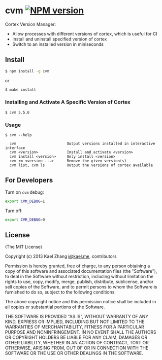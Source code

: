 # cvm [![NPM version](https://badge.fury.io/js/cvm.svg)](http://badge.fury.io/js/cvm)

Cortex Version Manager:

- Allow processes with different versions of cortex, which is useful for CI
- Install and uninstall specified version of cortex
- Switch to an installed version in miniseconds

## Install

```bash
$ npm install -g cvm
```

or

```bash
$ make install
```

### Installing and Activate A Specific Version of Cortex

```
$ cvm 5.5.0
```

### Usage

```
$ cvm --help

  cvm                       Output versions installed in interactive interface
  cvm <version>             Install and activate <version>
  cvm install <version>     Only install <version>
  cvm rm <version ...>      Remove the given version(s)
  cvm list, cvm ls          Output the versions of cortex available
```

## For Developers

Turn on `cvm` debug:

```bash
export CVM_DEBUG=1
```

Turn off:

```bash
export CVM_DEBUG=0
```

## License

(The MIT License)

Copyright (c) 2013 Kael Zhang <i@kael.me>, contributors

Permission is hereby granted, free of charge, to any person obtaining
a copy of this software and associated documentation files (the
"Software"), to deal in the Software without restriction, including
without limitation the rights to use, copy, modify, merge, publish,
distribute, sublicense, and/or sell copies of the Software, and to
permit persons to whom the Software is furnished to do so, subject to
the following conditions:

The above copyright notice and this permission notice shall be
included in all copies or substantial portions of the Software.

THE SOFTWARE IS PROVIDED "AS IS", WITHOUT WARRANTY OF ANY KIND,
EXPRESS OR IMPLIED, INCLUDING BUT NOT LIMITED TO THE WARRANTIES OF
MERCHANTABILITY, FITNESS FOR A PARTICULAR PURPOSE AND
NONINFRINGEMENT. IN NO EVENT SHALL THE AUTHORS OR COPYRIGHT HOLDERS BE
LIABLE FOR ANY CLAIM, DAMAGES OR OTHER LIABILITY, WHETHER IN AN ACTION
OF CONTRACT, TORT OR OTHERWISE, ARISING FROM, OUT OF OR IN CONNECTION
WITH THE SOFTWARE OR THE USE OR OTHER DEALINGS IN THE SOFTWARE.
